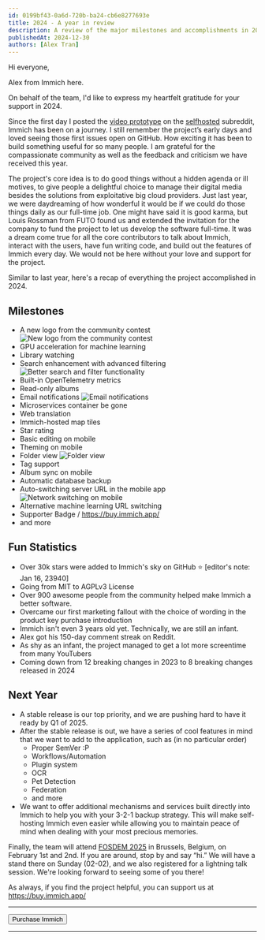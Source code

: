 ```yaml
---
id: 0199bf43-0a6d-720b-ba24-cb6e8277693e
title: 2024 - A year in review
description: A review of the major milestones and accomplishments in 2024.
publishedAt: 2024-12-30
authors: [Alex Tran]
---
```


<script>
  import emailNotifications from '$lib/assets/img/email-notifications.webp';
  import folderView from '$lib/assets/img/folder-view.webp';
  import improvedSearch from '$lib/assets/img/improved-search.webp';
  import networkSwitching from '$lib/assets/img/network-switching.webp';
  import newLogo from '$lib/assets/img/new-logo.webp';
  import { Button, Constants, Link } from '@immich/ui';
</script>

Hi everyone,

Alex from Immich here.

On behalf of the team, I'd like to express my heartfelt gratitude for your support in 2024.

Since the first day I posted the [video prototype](https://www.reddit.com/r/selfhosted/comments/si5lp6/i_am_building_a_selfhosted_alternative_version_of/) on the [selfhosted](https://www.reddit.com/r/selfhosted) subreddit, Immich has been on a journey. I still remember the project’s early days and loved seeing those first issues open on GitHub. How exciting it has been to build something useful for so many people. I am grateful for the compassionate community as well as the feedback and criticism we have received this year.

The project's core idea is to do good things without a hidden agenda or ill motives, to give people a delightful choice to manage their digital media besides the solutions from exploitative big cloud providers. Just last year, we were daydreaming of how wonderful it would be if we could do those things daily as our full-time job. One might have said it is good karma, but Louis Rossman from FUTO found us and extended the invitation for the company to fund the project to let us develop the software full-time. It was a dream come true for all the core contributors to talk about Immich, interact with the users, have fun writing code, and build out the features of Immich every day. We would not be here without your love and support for the project.

Similar to <Link href="/blog/2023-year-in-review">last year</Link>, here's a recap of everything the project accomplished in 2024.

## Milestones

- A new logo from the community contest <img src={newLogo} alt="New logo from the community contest" class="p-4" />
- GPU acceleration for machine learning
- Library watching
- Search enhancement with advanced filtering <img src={improvedSearch} alt="Better search and filter functionality" class="p-4" />
- Built-in OpenTelemetry metrics
- Read-only albums
- Email notifications <img src={emailNotifications} alt="Email notifications" class="p-4" />
- Microservices container be gone
- Web translation
- Immich-hosted map tiles
- Star rating
- Basic editing on mobile
- Theming on mobile
- Folder view <img src={folderView} alt="Folder view" class="p-4" />
- Tag support
- Album sync on mobile
- Automatic database backup
- Auto-switching server URL in the mobile app <img src={networkSwitching} alt="Network switching on mobile" class="p-4" />
- Alternative machine learning URL switching
- Supporter Badge / <https://buy.immich.app/>
- and more

## Fun Statistics

- Over 30k stars were added to Immich's sky on GitHub ⭐ [editor's note: Jan 16, 23940]
- Going from MIT to AGPLv3 License
- Over 900 awesome people from the community helped make Immich a better software.
- Overcame our first marketing fallout with the choice of wording in the product key purchase introduction
- Immich isn't even 3 years old yet. Technically, we are still an infant.
- Alex got his 150-day comment streak on Reddit.
- As shy as an infant, the project managed to get a lot more screentime from many YouTubers
- Coming down from 12 breaking changes in 2023 to 8 breaking changes released in 2024

## Next Year

- A stable release is our top priority, and we are pushing hard to have it ready by Q1 of 2025.
- After the stable release is out, we have a series of cool features in mind that we want to add to the application, such as (in no particular order)
  - Proper SemVer :P
  - Workflows/Automation
  - Plugin system
  - OCR
  - Pet Detection
  - Federation
  - and more
- We want to offer additional mechanisms and services built directly into Immich to help you with your 3-2-1 backup strategy. This will make self-hosting Immich even easier while allowing you to maintain peace of mind when dealing with your most precious memories.

Finally, the team will attend [FOSDEM 2025](https://fosdem.org/2025) in Brussels, Belgium, on February 1st and 2nd. If you are around, stop by and say “hi.” We will have a stand there on Sunday (02-02), and we also registered for a lightning talk session. We're looking forward to seeing some of you there!

As always, if you find the project helpful, you can support us at <https://buy.immich.app/>

---

<Button href={Constants.Sites.Buy} color="secondary">Purchase Immich</Button>

---
